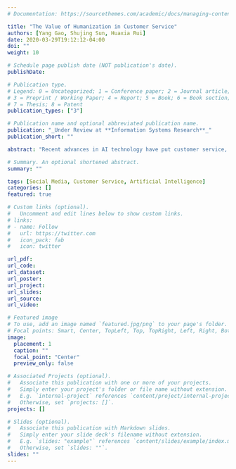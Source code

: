```yaml
---
# Documentation: https://sourcethemes.com/academic/docs/managing-content/

title: "The Value of Humanization in Customer Service"
authors: [Yang Gao, Shujing Sun, Huaxia Rui]
date: 2020-03-29T19:12:12-04:00
doi: ""
weight: 10

# Schedule page publish date (NOT publication's date).
publishDate: 

# Publication type.
# Legend: 0 = Uncategorized; 1 = Conference paper; 2 = Journal article;
# 3 = Preprint / Working Paper; 4 = Report; 5 = Book; 6 = Book section;
# 7 = Thesis; 8 = Patent
publication_types: ["3"]

# Publication name and optional abbreviated publication name.
publication: "_Under Review at **Information Systems Research**_"
publication_short: ""

abstract: "Recent advances in AI technology have put customer service, especially text-based ones, at the forefront of a new wave of service automation. As algorithmic agents become increasingly capable of handling customer service queries, customers are often uncertain whether they are served by humans or algorithms, and managers are left to question the value of keeping human agents once the technology matures. The current paper studies this important and timely question by quantifying how a simple policy change that enhances customers' perception of them being served by human agents affects customer service interactions. Our identification strategy hinges on the abrupt implementation by Southwest Airlines of a signature policy, which requires the inclusion of an agent's first name in responses to customer queries on Twitter, thereby making the agent more humanized in the eyes of customers. Multiple empirical analyses consistently show that customers are more willing to engage, and upon engagement, more likely to reach a resolution, with more humanized agents. Furthermore, we find no evidence of elevated verbal aggression from customers to more humanized agents, hence humanization seems to incur no additional cost to agents. Therefore, our findings suggest a readily available and almost costless strategy for customer service provision on social media: _signal humanization through a signature of each agent_. Despite the increasing trend of automating customer service through AI technology, our study offers a cautionary tale: no matter how advanced the algorithm is, there is a natural limit to the effectiveness of algorithmic agents, which can at least be partly interpreted by our cognitive bias in favor of humans when it comes to customer service."

# Summary. An optional shortened abstract.
summary: ""

tags: [Social Media, Customer Service, Artificial Intelligence]
categories: []
featured: true

# Custom links (optional).
#   Uncomment and edit lines below to show custom links.
# links:
# - name: Follow
#   url: https://twitter.com
#   icon_pack: fab
#   icon: twitter

url_pdf:
url_code:
url_dataset:
url_poster:
url_project:
url_slides:
url_source:
url_video:

# Featured image
# To use, add an image named `featured.jpg/png` to your page's folder. 
# Focal points: Smart, Center, TopLeft, Top, TopRight, Left, Right, BottomLeft, Bottom, BottomRight.
image:
  placement: 1
  caption: ""
  focal_point: "Center"
  preview_only: false

# Associated Projects (optional).
#   Associate this publication with one or more of your projects.
#   Simply enter your project's folder or file name without extension.
#   E.g. `internal-project` references `content/project/internal-project/index.md`.
#   Otherwise, set `projects: []`.
projects: []

# Slides (optional).
#   Associate this publication with Markdown slides.
#   Simply enter your slide deck's filename without extension.
#   E.g. `slides: "example"` references `content/slides/example/index.md`.
#   Otherwise, set `slides: ""`.
slides: ""
---
```

